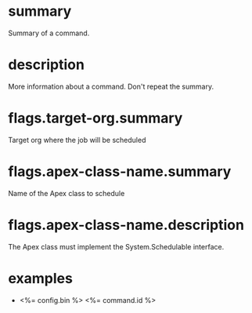 # summary

Summary of a command.

# description

More information about a command. Don't repeat the summary.

# flags.target-org.summary

Target org where the job will be scheduled

# flags.apex-class-name.summary

Name of the Apex class to schedule

# flags.apex-class-name.description

The Apex class must implement the System.Schedulable interface.

# examples

- <%= config.bin %> <%= command.id %>
